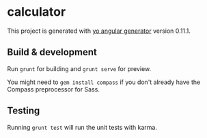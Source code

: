 # calculator

This project is generated with [yo angular generator](https://github.com/yeoman/generator-angular)
version 0.11.1.

## Build & development

Run `grunt` for building and `grunt serve` for preview.

You might need to `gem install compass` if you don't already have the Compass preprocessor for Sass.

## Testing

Running `grunt test` will run the unit tests with karma.
